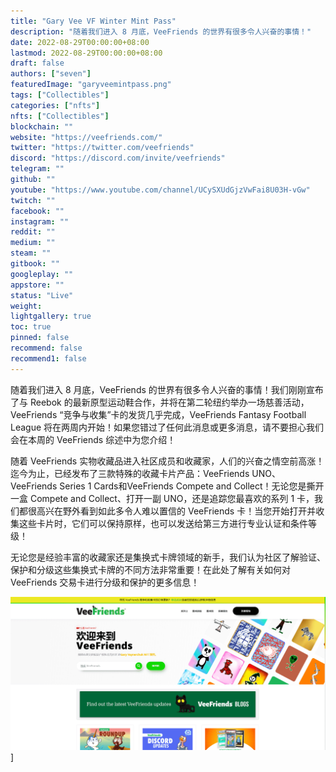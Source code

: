 ```yaml
---
title: "Gary Vee VF Winter Mint Pass"
description: "随着我们进入 8 月底，VeeFriends 的世界有很多令人兴奋的事情！"
date: 2022-08-29T00:00:00+08:00
lastmod: 2022-08-29T00:00:00+08:00
draft: false
authors: ["seven"]
featuredImage: "garyveemintpass.png"
tags: ["Collectibles"]
categories: ["nfts"]
nfts: ["Collectibles"]
blockchain: ""
website: "https://veefriends.com/"
twitter: "https://twitter.com/veefriends"
discord: "https://discord.com/invite/veefriends"
telegram: ""
github: ""
youtube: "https://www.youtube.com/channel/UCySXUdGjzVwFai8U03H-vGw"
twitch: ""
facebook: ""
instagram: ""
reddit: ""
medium: ""
steam: ""
gitbook: ""
googleplay: ""
appstore: ""
status: "Live"
weight: 
lightgallery: true
toc: true
pinned: false
recommend: false
recommend1: false
---
```

随着我们进入 8 月底，VeeFriends 的世界有很多令人兴奋的事情！我们刚刚宣布了与 Reebok 的最新原型运动鞋合作，并将在第二轮纽约举办一场慈善活动，VeeFriends “竞争与收集”卡的发货几乎完成，VeeFriends Fantasy Football League 将在两周内开始！如果您错过了任何此消息或更多消息，请不要担心我们会在本周的 VeeFriends 综述中为您介绍！

随着 VeeFriends 实物收藏品进入社区成员和收藏家，人们的兴奋之情空前高涨！迄今为止，已经发布了三款特殊的收藏卡片产品：VeeFriends UNO、VeeFriends Series 1 Cards和VeeFriends Compete and Collect！无论您是撕开一盒 Compete and Collect、打开一副 UNO，还是追踪您最喜欢的系列 1 卡，我们都很高兴在野外看到如此多令人难以置信的 VeeFriends 卡！当您开始打开并收集这些卡片时，它们可以保持原样，也可以发送给第三方进行专业认证和条件等级！

无论您是经验丰富的收藏家还是集换式卡牌领域的新手，我们认为社区了解验证、保护和分级这些集换式卡牌的不同方法非常重要！在此处了解有关如何对 VeeFriends 交易卡进行分级和保护的更多信息！

![nft](6a138232-631e-4453-a4a5-1cf1613dc1eb_.png)]